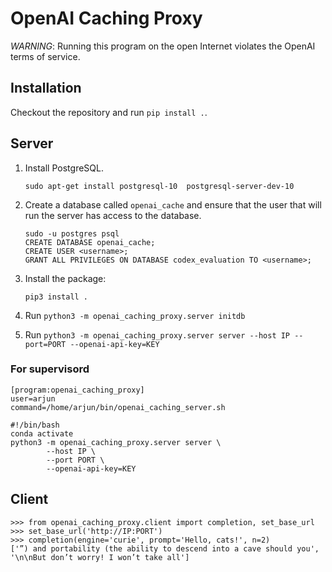 # OpenAI Caching Proxy

*WARNING*: Running this program on the open Internet violates the OpenAI
terms of service.

## Installation

Checkout the repository and run `pip install .`.

## Server

1. Install PostgreSQL.
   
   ```
   sudo apt-get install postgresql-10  postgresql-server-dev-10
   ```
   
2. Create a database called `openai_cache` and ensure that the user that will run the
   server has access to the database.

   ```
   sudo -u postgres psql
   CREATE DATABASE openai_cache;
   CREATE USER <username>;
   GRANT ALL PRIVILEGES ON DATABASE codex_evaluation TO <username>;
   ```

3. Install the package:

   ```
   pip3 install .
   ```
   
4. Run `python3 -m openai_caching_proxy.server initdb`
5. Run `python3 -m openai_caching_proxy.server server --host IP --port=PORT --openai-api-key=KEY`

### For supervisord

```
[program:openai_caching_proxy]
user=arjun
command=/home/arjun/bin/openai_caching_server.sh
```

```
#!/bin/bash
conda activate
python3 -m openai_caching_proxy.server server \
        --host IP \
        --port PORT \
        --openai-api-key=KEY
```



## Client

```
>>> from openai_caching_proxy.client import completion, set_base_url
>>> set_base_url('http://IP:PORT')
>>> completion(engine='curie', prompt='Hello, cats!', n=2)
['”) and portability (the ability to descend into a cave should you', '\n\nBut don’t worry! I won’t take all']
```
